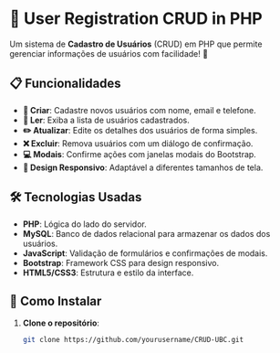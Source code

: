 # 🚀 User Registration CRUD in PHP

Um sistema de **Cadastro de Usuários** (CRUD) em PHP que permite gerenciar informações de usuários com facilidade! 🌟

## 📋 Funcionalidades

- **📝 Criar**: Cadastre novos usuários com nome, email e telefone.
- **📖 Ler**: Exiba a lista de usuários cadastrados.
- **✏️ Atualizar**: Edite os detalhes dos usuários de forma simples.
- **❌ Excluir**: Remova usuários com um diálogo de confirmação.
- **💻 Modais**: Confirme ações com janelas modais do Bootstrap.
- **📱 Design Responsivo**: Adaptável a diferentes tamanhos de tela.

## 🛠️ Tecnologias Usadas

- **PHP**: Lógica do lado do servidor.
- **MySQL**: Banco de dados relacional para armazenar os dados dos usuários.
- **JavaScript**: Validação de formulários e confirmações de modais.
- **Bootstrap**: Framework CSS para design responsivo.
- **HTML5/CSS3**: Estrutura e estilo da interface.

## 🚀 Como Instalar

1. **Clone o repositório**:
   ```bash
   git clone https://github.com/yourusername/CRUD-UBC.git
